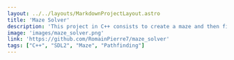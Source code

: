 ```yaml
---
layout: ../../layouts/MarkdownProjectLayout.astro
title: 'Maze Solver'
description: 'This project in C++ consists to create a maze and then find the shortest path to the exit. Animated with SDL2.'
image: 'images/maze_solver.png'
link: 'https://github.com/RomainPierre7/maze_solver'
tags: ["C++", "SDL2", "Maze", "Pathfinding"]
---
```

